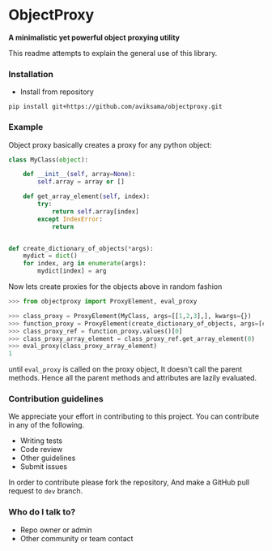 # ObjectProxy #
**A minimalistic yet powerful object proxying utility**

This readme attempts to explain the general use of this library.

### Installation ###
* Install from repository
```
pip install git+https://github.com/aviksama/objectproxy.git
```
### Example ###

Object proxy basically creates a proxy for any python object:

```python
class MyClass(object):

    def __init__(self, array=None):
        self.array = array or []

    def get_array_element(self, index):
        try:
            return self.array[index]
        except IndexError:
            return


def create_dictionary_of_objects(*args):
    mydict = dict()
    for index, arg in enumerate(args):
        mydict[index] = arg

```
Now lets create proxies for the objects above in random fashion

```python
>>> from objectproxy import ProxyElement, eval_proxy

>>> class_proxy = ProxyElement(MyClass, args=[[1,2,3],], kwargs={})
>>> function_proxy = ProxyElement(create_dictionary_of_objects, args=[class_proxy], kwargs={})
>>> class_proxy_ref = function_proxy.values()[0]
>>> class_proxy_array_element = class_proxy_ref.get_array_element(0)
>>> eval_proxy(class_proxy_array_element)
1
``` 
until `eval_proxy` is called on the proxy object, It doesn't call the parent methods. Hence all the parent methods and attributes are lazily evaluated. 

### Contribution guidelines ###

We appreciate your effort in contributing to this project. You can contribute in any of the following.
* Writing tests
* Code review
* Other guidelines
* Submit issues

In order to contribute please fork the repository, And make a GitHub pull request to `dev` branch.

### Who do I talk to? ###

* Repo owner or admin
* Other community or team contact


        